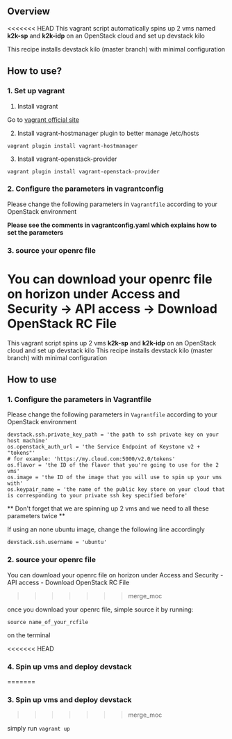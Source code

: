 ## Overview

<<<<<<< HEAD
This vagrant script automatically spins up 2 vms named **k2k-sp** and **k2k-idp** on an OpenStack cloud and set up devstack kilo 

This recipe installs devstack kilo (master branch) with minimal configuration

## How to use?

### 1. Set up vagrant 

1) Install vagrant

Go to [vagrant official site](http://www.vagrantup.com/downloads)

2) Install vagrant-hostmanager plugin to better manage /etc/hosts

`vagrant plugin install vagrant-hostmanager`

3) Install vagrant-openstack-provider

`vagrant plugin install vagrant-openstack-provider`

### 2. Configure the parameters in vagrantconfig

Please change the following parameters in `Vagrantfile` according to your OpenStack environment

**Please see the comments in vagrantconfig.yaml which explains how to set the parameters**

### 3. source your openrc file

You can download your openrc file on horizon under Access and Security -> API access -> Download OpenStack RC File 
=======
This vagrant script spins up 2 vms **k2k-sp** and **k2k-idp** on an OpenStack cloud and set up devstack kilo 
This recipe installs devstack kilo (master branch) with minimal configuration

## How to use

### 1. Configure the parameters in Vagrantfile

Please change the following parameters in `Vagrantfile` according to your OpenStack environment

```
devstack.ssh.private_key_path = 'the path to ssh private key on your host machine'
os.openstack_auth_url = 'the Service Endpoint of Keystone v2 + "tokens"'
# for example: 'https://my.cloud.com:5000/v2.0/tokens' 
os.flavor = 'the ID of the flavor that you're going to use for the 2 vms'
os.image = 'the ID of the image that you will use to spin up your vms with'
os.keypair_name = 'the name of the public key store on your cloud that is corresponding to your private ssh key specified before'
```

** Don't forget that we are spinning up 2 vms and we need to all these parameters twice **

If using an none ubuntu image, change the following line accordingly

```
devstack.ssh.username = 'ubuntu'
```

### 2. source your openrc file

You can download your openrc file on horizon under Access and Security - API access - Download OpenStack RC File 
>>>>>>> merge_moc

once you download your openrc file, simple source it by running: 

`source name_of_your_rcfile` 

on the terminal

<<<<<<< HEAD
### 4. Spin up vms and deploy devstack
=======
### 3. Spin up vms and deploy devstack
>>>>>>> merge_moc
 
simply run `vagrant up` 


